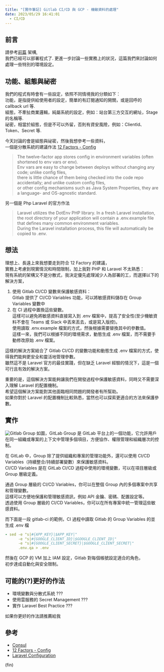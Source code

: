 ```yaml
---
title: "[實作筆記] Gitlab CI/CD 與 GCP - 機敏資料的處理"
date: 2023/05/29 16:41:01
  - CI/CD
---
```


## 前言

請參考[前篇](https://blog.marsen.me/2023/04/13/2023/gitlab_ci_and_gcp_vm/) 架構,  
我們已經可以部署程式了.
更進一步討論一些實務上的狀況，這篇我們來討論如何處理一些特別的環境設定。

## 功能、組態與祕密

我們的程式有時會有一些設定，依照不同情境我的分類如下：  
功能，是指提供給使用者的設定，簡單的有訂閱通知的開關，或是回呼的 callback url 等.  
組態，不牽扯商業邏輯，純屬系統的設定，例如：站台第三方交互的網址，Stage 的名稱等.  
祕密，相當於組態，但是不可以外留，否則有資安風險，例如：ClientId、Token、Secret 等.  

今天討論的會是組態與祕密，然後我想參考一些資料，  
一個是分散系統的建議作法 [12 Factors - Config](https://12factor.net/config)

> The twelve-factor app stores config in environment variables (often shortened to env vars or env).  
> Env vars are easy to change between deploys without changing any code; unlike config files,  
> there is little chance of them being checked into the code repo accidentally; and unlike custom config files,  
> or other config mechanisms such as Java System Properties, they are a language- and OS-agnostic standard.  

另一個是 Php Laravel 的官方作法

> Laravel utilizes the DotEnv PHP library. In a fresh Laravel installation,  
> the root directory of your application will contain a .env.example file that defines many common environment variables.  
> During the Laravel installation process, this file will automatically be copied to .env.

## 想法

理想上、長遠上來我想要走到符合 12 Factory 的建議，  
實務上考慮到現實情況和時間限制，加上我對 PHP 和 Laravel 不太熟悉：  
現有系統的架構又不是分散式，我決定優先處理減少人為部署的工，而選擇以下的解決方案，

1. 使用 Gitlab CI/CD 變數來保護敏感資料：  
    Gitlab 提供了 CI/CD Variables 功能，可以將敏感資料儲存在 Group Variables 變數中
2. 在 CI 過程中置換這些變數。  
    這樣可以避免將敏感資料直接寫入到 .env 檔案中，提高了安全性(至少機敏資料不會在 Teams 或 Slack 中丟來丟去，或是寫入版控)。  
    使用讀取 .env.example 檔案的方式，然後根據需要替換其中的參數值。  
    這樣一來，我們可以根據不同的環境需求，動態生成 .env 檔案，而不需要手動修改原始 .env 檔案。  

這樣的解決方案結合了 Gitlab CI/CD 的變數功能和動態生成 .env 檔案的方式，使得我們能夠更安全和靈活地管理參數。  
雖然這不是 Laravel 官方的最佳實踐，但在缺乏 Laravel 經驗的情況下，這是一個可行且有效的解決方案。  

重要的是，這個解決方案能夠讓我們在開發過程中保護敏感資料，同時又不需要深入理解 Laravel 的配置機制。  
希望這個解決方案能對其他面臨相同問題的開發者有所幫助。  
如果你對於 Laravel 的配置機制比較熟悉，當然也可以探索更適合的方法來保護參數。  

## 實作

![Gitlab Group](/images/2023/gitlab_group.png)
如圖，GitLab Group 是 GitLab 平台上的一個功能，它允許用戶在同一組織或專案的上下文中管理多個項目，方便協作、權限管理和組織層次的控制。  

在 GitLab 中，Group 除了提供組織和專案的管理功能外，還可以使用 CI/CD Variables（持續整合/持續部署變數）來保護敏感資料。  
CI/CD Variables 是在 GitLab CI/CD 過程中使用的環境變數，可以在項目層級或 Group 層級定義。  

通過 Group 層級的 CI/CD Variables，你可以在整個 Group 內的多個專案中共享和管理變數。  
這樣可以方便地保護和管理敏感資訊，例如 API 金鑰、密碼、配置設定等。  
透過使用 Group 層級的 CI/CD Variables，你可以在所有專案中統一管理這些敏感資料。

而下面是一段 gitlab-ci 的範例，CI 過程中讀取 Gitlab 的 Group Variables 的並生成 .env 檔

```yaml
- sed -e "s|#{APP_KEY}|$APP_KEY|" 
      -e "s|#{GOOGLE_CLIENT_ID}|$GOOGLE_CLIENT_ID|" 
      -e "s|#{GOOGLE_CLIENT_SECRET}|$GOOGLE_CLIENT_SECRET|" 
      .env.qa > .env
```

然後在 GCP 的 VM 加上 IAM 設定，Gitlab 對每個帳號設定適合的角色，  
初步達成自動化與安全限制。

## 可能的(?)更好的作法

- 環境變數與分散式系統 ???
- 使用雲服務的 Secret Management ???
- 實作 Laravel Best Practice ???

如果你更好的作法請推薦給我

## 參考

- [Consul](https://www.consul.io/)
- [12 Factors - Config](https://12factor.net/config)
- [Laravel Configuration](https://laravel.com/docs/10.x/configuration)

(fin)
